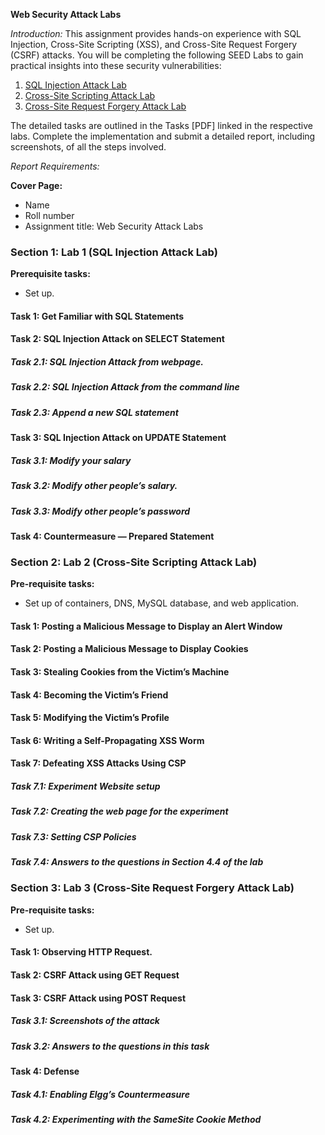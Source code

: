 **Web Security Attack Labs**

*Introduction:*
This assignment provides hands-on experience with SQL Injection, Cross-Site Scripting (XSS), and Cross-Site Request Forgery (CSRF) attacks. You will be completing the following SEED Labs to gain practical insights into these security vulnerabilities:

1. [SQL Injection Attack Lab](https://seedsecuritylabs.org/Labs_20.04/Files/Web_SQL_Injection/Web_SQL_Injection.pdf)
2. [Cross-Site Scripting Attack Lab](https://seedsecuritylabs.org/Labs_20.04/Files/Web_XSS_Elgg/Web_XSS_Elgg.pdf)
3. [Cross-Site Request Forgery Attack Lab](https://seedsecuritylabs.org/Labs_20.04/Web/Web_CSRF_Elgg/)

The detailed tasks are outlined in the Tasks [PDF] linked in the respective labs. Complete the implementation and submit a detailed report, including screenshots, of all the steps involved.

*Report Requirements:*

**Cover Page:**
- Name
- Roll number
- Assignment title: Web Security Attack Labs

### **Section 1: Lab 1 (SQL Injection Attack Lab)**

**Prerequisite tasks:**
- Set up.

#### **Task 1: Get Familiar with SQL Statements**
#### **Task 2: SQL Injection Attack on SELECT Statement**
##### Task 2.1: SQL Injection Attack from webpage.
##### Task 2.2: SQL Injection Attack from the command line
##### Task 2.3: Append a new SQL statement

#### **Task 3: SQL Injection Attack on UPDATE Statement**
##### Task 3.1: Modify your salary
##### Task 3.2: Modify other people’s salary.
##### Task 3.3: Modify other people’s password

#### **Task 4: Countermeasure — Prepared Statement**

### **Section 2: Lab 2 (Cross-Site Scripting Attack Lab)**

**Pre-requisite tasks:**
- Set up of containers, DNS, MySQL database, and web application.

#### **Task 1: Posting a Malicious Message to Display an Alert Window**
#### **Task 2: Posting a Malicious Message to Display Cookies**
#### **Task 3: Stealing Cookies from the Victim’s Machine**
#### **Task 4: Becoming the Victim’s Friend**
#### **Task 5: Modifying the Victim’s Profile**
#### **Task 6: Writing a Self-Propagating XSS Worm**
#### **Task 7: Defeating XSS Attacks Using CSP**
##### Task 7.1: Experiment Website setup
##### Task 7.2: Creating the web page for the experiment
##### Task 7.3: Setting CSP Policies
##### Task 7.4: Answers to the questions in Section 4.4 of the lab

### **Section 3: Lab 3 (Cross-Site Request Forgery Attack Lab)**

**Pre-requisite tasks:**
- Set up.

#### **Task 1: Observing HTTP Request.**
#### **Task 2: CSRF Attack using GET Request**
#### **Task 3: CSRF Attack using POST Request**
##### Task 3.1: Screenshots of the attack
##### Task 3.2: Answers to the questions in this task

#### **Task 4: Defense**
##### Task 4.1: Enabling Elgg’s Countermeasure
##### Task 4.2: Experimenting with the SameSite Cookie Method
